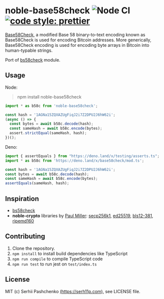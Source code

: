 # noble-base58check ![Node CI](https://github.com/serh11p/noble-base58check/workflows/Node%20CI/badge.svg) [![code style: prettier](https://img.shields.io/badge/code_style-prettier-ff69b4.svg?style=flat-square)](https://github.com/prettier/prettier)

[Base58Check](https://en.bitcoin.it/wiki/Base58Check_encoding), a modified Base 58 binary-to-text encoding known as Base58Check is used for encoding Bitcoin addresses. More generically, Base58Check encoding is used for encoding byte arrays in Bitcoin into human-typable strings.

Port of [bs58check](https://www.npmjs.com/package/bs58check) module.

## Usage

Node:

> npm install noble-base58check

```js
import * as b58c from 'noble-base58check';

const hash = '1AGNa15ZQXAZUgFiqJ2i7Z2DPU2J6hW62i';
(async () => {
  const bytes = await b58c.decode(hash);
  const sameHash = await b58c.encode(bytes);
  assert.strictEqual(sameHash, hash);
})();
```

Deno:

```typescript
import { assertEquals } from "https://deno.land/x/testing/asserts.ts";
import * as b58c from 'https://deno.land/x/base58check/mod.ts';

const hash = '1AGNa15ZQXAZUgFiqJ2i7Z2DPU2J6hW62i';
const bytes = await b58c.decode(hash);
const sameHash = await b58c.encode(bytes);
assertEquals(sameHash, hash);
```

## Inspiration

- [bs58check](https://github.com/bitcoinjs/bs58check)
- **noble-crypto** libraries by [Paul Miller](https://github.com/paulmillr):
  [secp256k1](https://github.com/paulmillr/noble-secp256k1),
  [ed25519](https://github.com/paulmillr/noble-ed25519),
  [bls12-381](https://github.com/paulmillr/noble-bls12-381),
  [ripemd160](https://github.com/paulmillr/noble-ripemd160)

## Contributing

1. Clone the repository.
2. `npm install` to install build dependencies like TypeScript
3. `npm run compile` to compile TypeScript code
4. `npm run test` to run jest on `test/index.ts`

## License

MIT (c) Serhii Pashchenko [(https://serh11p.com)](https://serh11p.com), see LICENSE file.
